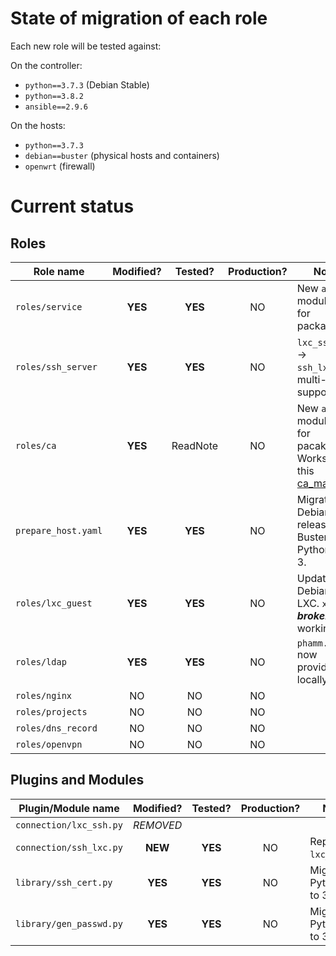 # State of migration of each role

Each new role will be tested against:

On the controller:

- `python==3.7.3` (Debian Stable)
- `python==3.8.2`
- `ansible==2.9.6`

On the hosts:

- `python==3.7.3`
- `debian==buster` (physical hosts and containers)
- `openwrt` (firewall)

# Current status

## Roles

| Role name            | Modified? | Tested?  | Production? | Notes                                                                |
|----------------------|:---------:|:--------:|:-----------:|----------------------------------------------------------------------|
|`roles/service`       | **YES**   | **YES**  | NO          | New `apt` module style for packages.                                 |
|`roles/ssh_server`    | **YES**   | **YES**  | NO          | `lxc_ssh.py` --> `ssh_lxc.py`, multi-key support.                    |
|`roles/ca`            | **YES**   | ReadNote | NO          | New `apt` module style for pacakges. Works with this [ca_manager].   |
|`prepare_host.yaml`   | **YES**   | **YES**  | NO          | Migrate Debian release to Buster and Python 2 to 3.                  |
|`roles/lxc_guest`     | **YES**   | **YES**  | NO          | Updated Debian and LXC. `xfs` ***broken***, `ext4` working.          |
|`roles/ldap`          | **YES**   | **YES**  | NO          | `phamm.schema` now provided locally.                                 |
|`roles/nginx`         | NO        | NO       | NO          |                                                                      |
|`roles/projects`      | NO        | NO       | NO          |                                                                      |
|`roles/dns_record`    | NO        | NO       | NO          |                                                                      |
|`roles/openvpn`       | NO        | NO       | NO          |                                                                      |


## Plugins and Modules

| Plugin/Module name     | Modified? | Tested?   | Production? | Notes                       |
|------------------------|:---------:|:---------:|:-----------:|-----------------------------|
|`connection/lxc_ssh.py` | *REMOVED* |           |             |                             |
|`connection/ssh_lxc.py` | **NEW**   | **YES**   | NO          | Replace `lxc_ssh.py`.       |
|`library/ssh_cert.py`   | **YES**   | **YES**   | NO          | Migrate Python 2 to 3.      |
|`library/gen_passwd.py` | **YES**   | **YES**   | NO          | Migrate Python 2 to 3.      |

[ca_manager]: https://github.com/LILiK-117bis/ca_manager/tree/peewee3%2Brfc5280
